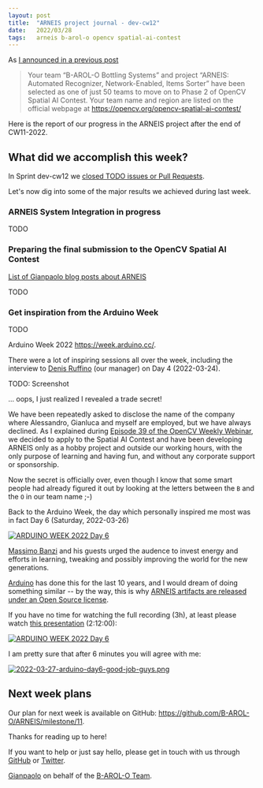 ```yaml
---
layout: post
title:  "ARNEIS project journal - dev-cw12"
date:   2022/03/28
tags: 	arneis b-arol-o opencv spatial-ai-contest
---
```


<!--
<a href="https://opencv.org/opencv-spatial-ai-contest/#finalists"><img src="https://user-images.githubusercontent.com/75182/146637995-3266f15d-81a4-4470-a337-965404340121.jpg" alt="OpenCV Spatial AI Contest Finalist" width="40%"></a>

Welcome to our weekly status report of the [ARNEIS project](https://github.com/B-AROL-O/ARNEIS)!
-->

As [I announced in a previous post](https://gmacario.github.io/posts/2021-12-18-arneis-spatial-ai-finalist)

> Your team “B-AROL-O Bottling Systems” and project “ARNEIS: Automated Recognizer, Network-Enabled, Items Sorter” have been selected as one of just 50 teams to move on to Phase 2 of OpenCV Spatial AI Contest.
> Your team name and region are listed on the official webpage at <https://opencv.org/opencv-spatial-ai-contest/​>

Here is the report of our progress in the ARNEIS project after the end of CW11-2022.

## What did we accomplish this week?

In Sprint dev-cw12 we [closed TODO issues or Pull Requests](https://github.com/B-AROL-O/ARNEIS/issues?q=is%3Aclosed+milestone%3Adev-cw12).

<!-- TODO: Add screenshot of <https://github.com/orgs/B-AROL-O/projects/1/views/5> -->

Let's now dig into some of the major results we achieved during last week.

### ARNEIS System Integration in progress

TODO

### Preparing the final submission to the OpenCV Spatial AI Contest 

[List of Gianpaolo blog posts about ARNEIS](https://github.com/gmacario/gmacario.github.io/pulls?q=is%3Apr+is%3Aclosed+label%3A%22topic%3A+ARNEIS%22)

TODO

### Get inspiration from the Arduino Week

TODO

Arduino Week 2022 <https://week.arduino.cc/>.

There were a lot of inspiring sessions all over the week, including the interview to [Denis Ruffino](https://it.linkedin.com/in/denis-ruffino-26a6a110) (our manager) on Day 4 (2022-03-24).

TODO: Screenshot

... oops, I just realized I revealed a trade secret!

We have been repeatedly asked to disclose the name of the company where Alessandro, Gianluca and myself are employed, but we have always declined.
As I explained during [Episode 39 of the OpenCV Weekly Webinar](TODO), 
we decided to apply to the Spatial AI Contest and have been developing ARNEIS only as a hobby project and outside our working hours, with the only purpose of learning and having fun, and without any corporate support or sponsorship.

Now the secret is officially over, even though I know that some smart people had already figured it out by looking at the letters between the `B` and the `O` in our team name ;-)

Back to the Arduino Week, the day which personally inspired me most was in fact Day 6 (Saturday, 2022-03-26) 

[![ARDUINO WEEK 2022 Day 6](https://img.youtube.com/vi/AqgJ17d8UnQ/0.jpg)](https://www.youtube.com/watch?v=AqgJ17d8UnQ?t=0 "ARDUINO WEEK 2022 Day 6")


[Massimo Banzi](TODO) and his guests urged the audence to invest energy and efforts in learning, tweaking and possibly improving the world for the new generations.


[Arduino](TODO) has done this for the last 10 years, and I would dream of doing something similar -- by the way, this is why [ARNEIS artifacts are released under an Open Source license](https://github.com/B-AROL-O/ARNEIS/blob/main/README.md#copyright-and-license).

If you have no time for watching the full recording (3h), at least please watch [this presentation](https://youtu.be/AqgJ17d8UnQ?t=7924)  (2:12:00):

[![ARDUINO WEEK 2022 Day 6](https://user-images.githubusercontent.com/75182/160293521-1faf47b2-1b99-4cdb-80ad-ee8f5b8ad321.png)](https://www.youtube.com/watch?v=AqgJ17d8UnQ?t=7920 "ARDUINO WEEK 2022 Day 6")

I am pretty sure that after 6 minutes you will agree with me:

[![2022-03-27-arduino-day6-good-job-guys.png](https://pbs.twimg.com/media/FO3vmxnWYAA2xLM?format=jpg&name=large)](https://twitter.com/gpmacario/status/1508124989928706048)


## Next week plans

Our plan for next week is available on GitHub: <https://github.com/B-AROL-O/ARNEIS/milestone/11>.

<!-- TODO: Add screenshot of <https://github.com/orgs/B-AROL-O/projects/1/views/1> -->

<!-- ## That's all, folks -->

Thanks for reading up to here!

<!-- Thanks for reading up to the end of such long post! -->

If you want to help or just say hello, please get in touch with us through [GitHub](https://github.com/B-AROL-O/ARNEIS) or [Twitter](https://twitter.com/baroloteam).

[Gianpaolo](https://github.com/gmacario) on behalf of the [B-AROL-O Team](https://github.com/b-arol-o).

<!-- EOF -->
